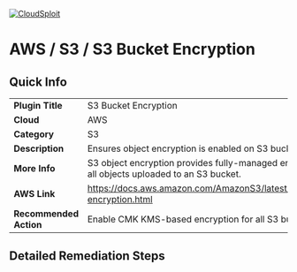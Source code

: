 [![CloudSploit](https://cloudsploit.com/img/logo-new-big-text-100.png "CloudSploit")](https://cloudsploit.com)

# AWS / S3 / S3 Bucket Encryption

## Quick Info

| | |
|-|-|
| **Plugin Title** | S3 Bucket Encryption |
| **Cloud** | AWS |
| **Category** | S3 |
| **Description** | Ensures object encryption is enabled on S3 buckets |
| **More Info** | S3 object encryption provides fully-managed encryption of all objects uploaded to an S3 bucket. |
| **AWS Link** | https://docs.aws.amazon.com/AmazonS3/latest/dev/bucket-encryption.html |
| **Recommended Action** | Enable CMK KMS-based encryption for all S3 buckets. |

## Detailed Remediation Steps




